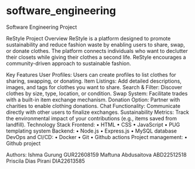 # software_engineering
Software Engineering Project

ReStyle
Project Overview
ReStyle is a platform designed to promote sustainability and reduce fashion waste by enabling users to share, swap, or donate clothes. 
The platform connects individuals who want to declutter their closets while giving their clothes a second life. 
ReStyle encourages a community-driven approach to sustainable fashion.

Key Features
User Profiles: Users can create profiles to list clothes for sharing, swapping, or donating.
Item Listings: Add detailed descriptions, images, and tags for clothes you want to share.
Search & Filter: Discover clothes by size, type, location, or condition.
Swap System: Facilitate trades with a built-in item exchange mechanism.
Donation Option: Partner with charities to enable clothing donations.
Chat Functionality: Communicate directly with other users to finalize exchanges.
Sustainability Metrics: Track the environmental impact of your contributions (e.g., items saved from landfill).
Technology Stack
Frontend:  • HTML • CSS • JavaScript • PUG templating system 
Backend: • Node.js • Express.js • MySQL database
DevOps and CI/CD: • Docker • Git  • Github actions 
Project management: • Github project 

Authors: 
Ishma Gurung GUR22608159
Maftuna Abdusaitova ABD22512518
Priscila Dias Pirani DIA22613585
